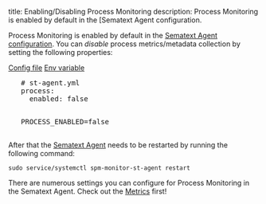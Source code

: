 title: Enabling/Disabling Process Monitoring
description: Process Monitoring is enabled by default in the [Sematext Agent configuration.

Process Monitoring is enabled by default in the [Sematext Agent configuration](../agents/sematext-agent/containers/configuration/). You can *disable* process metrics/metadata collection by setting the following properties:

<div class="mdl-tabs mdl-js-tabs mdl-js-ripple-effect">
 <div class="mdl-tabs__tab-bar">
     <a href="#file-enabled" class="mdl-tabs__tab is-active">Config file</a>
     <a href="#env-enabled" class="mdl-tabs__tab">Env variable</a>
 </div>

 <div class="mdl-tabs__panel is-active" id="file-enabled">
   <pre>
   # st-agent.yml
   process:
     enabled: false
   </pre>
 </div>
 <div class="mdl-tabs__panel" id="env-enabled">
   <pre>
   PROCESS_ENABLED=false
   </pre>
 </div>
</div>

After that the [Sematext Agent](../agents/sematext-agent) needs to be restarted by running the following command:

```
sudo service/systemctl spm-monitor-st-agent restart
```

There are numerous settings you can configure for Process Monitoring in the Sematext Agent. Check out the [Metrics](./metrics) first!